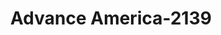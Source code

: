 ---
f_zip-code: 45150
f_state-code: OH
title: Advance America-2139
f_phone: 513-831-7100
f_city-only: Milford
f_address: 1067 State Route 28 Ste 200 Milford
f_location-unique-id: '2139'
slug: advance-america-2139
updated-on: '2024-05-30T13:46:58.046Z'
created-on: '2024-05-30T13:36:59.803Z'
published-on: '2024-05-30T13:54:32.469Z'
f_city-state: cms/city/milford-oh.md
f_company: cms/company/advance-america.md
f_state: cms/state/ohio.md
layout: '[payday-loan].html'
tags: payday-loan
---